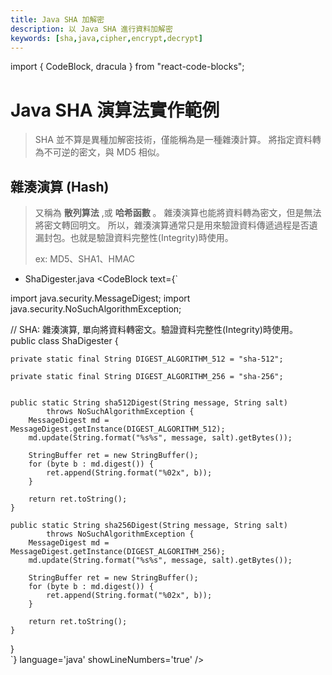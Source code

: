 ```yaml
---
title: Java SHA 加解密
description: 以 Java SHA 進行資料加解密
keywords: [sha,java,cipher,encrypt,decrypt]
---
```

import { CodeBlock, dracula  } from "react-code-blocks";


# Java SHA 演算法實作範例
> SHA 並不算是異種加解密技術，僅能稱為是一種雜湊計算。
> 將指定資料轉為不可逆的密文，與 MD5 相似。

## 雜湊演算 (Hash)
> 又稱為 __散列算法__ ,或 __哈希函數__ 。
> 雜湊演算也能將資料轉為密文，但是無法將密文轉回明文。
> 所以，雜湊演算通常只是用來驗證資料傳遞過程是否遺漏封包。也就是驗證資料完整性(Integrity)時使用。
>
> ex: MD5、SHA1、HMAC


* ShaDigester.java
<CodeBlock text={`

import java.security.MessageDigest;
import java.security.NoSuchAlgorithmException;


// SHA: 雜湊演算, 單向將資料轉密文。驗證資料完整性(Integrity)時使用。 
public class ShaDigester {
    
    private static final String DIGEST_ALGORITHM_512 = "sha-512";

    private static final String DIGEST_ALGORITHM_256 = "sha-256";
    
    
    public static String sha512Digest(String message, String salt)
            throws NoSuchAlgorithmException {
        MessageDigest md = MessageDigest.getInstance(DIGEST_ALGORITHM_512);
        md.update(String.format("%s%s", message, salt).getBytes());

        StringBuffer ret = new StringBuffer();
        for (byte b : md.digest()) {
            ret.append(String.format("%02x", b));
        }

        return ret.toString();
    }
    
    public static String sha256Digest(String message, String salt)
            throws NoSuchAlgorithmException {
        MessageDigest md = MessageDigest.getInstance(DIGEST_ALGORITHM_256);
        md.update(String.format("%s%s", message, salt).getBytes());
        
        StringBuffer ret = new StringBuffer();
        for (byte b : md.digest()) {
            ret.append(String.format("%02x", b));
        }
        
        return ret.toString();
    }
}    
    `}
      language='java'
      showLineNumbers='true'
      /> 
